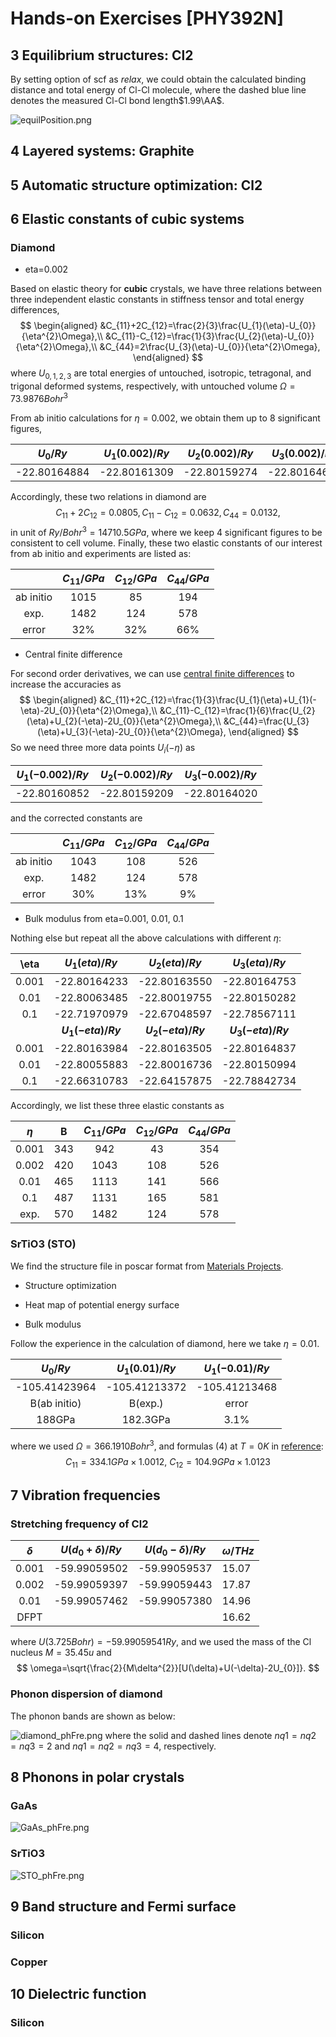 # Hands-on Exercises [PHY392N]

## 3 Equilibrium structures: Cl2

By setting option of scf as *relax*, we could obtain the calculated binding distance and total energy of Cl-Cl molecule, where the dashed blue line denotes the measured Cl-Cl bond length$1.99\AA$.

![equilPosition.png](https://github.com/luokf/DFT2CmptMaterialsDesign/blob/main/QE_Hands_On/3_5_7_Cl2/equilPosition.png)

## 4 Layered systems: Graphite



## 5 Automatic structure optimization: Cl2



## 6 Elastic constants of cubic systems

### Diamond

- eta=0.002

Based on elastic theory for **cubic** crystals, we have three relations between three independent elastic constants in stiffness tensor and total energy differences,
$$
\begin{aligned}
&C_{11}+2C_{12}=\frac{2}{3}\frac{U_{1}(\eta)-U_{0}}{\eta^{2}\Omega},\\
&C_{11}-C_{12}=\frac{1}{3}\frac{U_{2}(\eta)-U_{0}}{\eta^{2}\Omega},\\
&C_{44}=2\frac{U_{3}(\eta)-U_{0}}{\eta^{2}\Omega},
\end{aligned}
$$
where $U_{0,1,2,3}$ are total energies of untouched, isotropic, tetragonal, and trigonal deformed systems, respectively, with untouched volume $\Omega=73.9876Bohr^{3}$

From ab initio calculations for $\eta=0.002$, we obtain them up to 8 significant figures,

|  $U_{0}/Ry$  | $U_{1}(0.002)/Ry$ | $U_{2}(0.002)/Ry$ | $U_{3}(0.002)/Ry$ |
| :----------: | :---------------: | :---------------: | :---------------: |
| -22.80164884 |   -22.80161309    |   -22.80159274    |   -22.80164689    |

Accordingly, these two relations in diamond are
$$
C_{11}+2C_{12}=0.0805, C_{11}-C_{12}=0.0632, C_{44}=0.0132,
$$
in unit of $Ry/Bohr^{3}=14710.5GPa$, where we keep 4 significant figures to be consistent to cell volume. Finally, these two elastic constants of our interest from ab initio and experiments are listed as:

|           | $C_{11}/GPa$ | $C_{12}/GPa$ | $C_{44}/GPa$ |
| :-------: | :----------: | :----------: | :----------: |
| ab initio |     1015     |      85      |     194      |
|   exp.    |     1482     |     124      |     578      |
|   error   |     32%      |     32%      |     66%      |

- Central finite difference

For second order derivatives, we can use [central finite differences](https://en.wikipedia.org/wiki/Finite_difference#Higher-order_differences) to increase the accuracies as
$$
\begin{aligned}
&C_{11}+2C_{12}=\frac{1}{3}\frac{U_{1}(\eta)+U_{1}(-\eta)-2U_{0}}{\eta^{2}\Omega},\\
&C_{11}-C_{12}=\frac{1}{6}\frac{U_{2}(\eta)+U_{2}(-\eta)-2U_{0}}{\eta^{2}\Omega},\\
&C_{44}=\frac{U_{3}(\eta)+U_{3}(-\eta)-2U_{0}}{\eta^{2}\Omega},
\end{aligned}
$$
So we need three more data points $U_{i}(-\eta)$ as

| $U_{1}(-0.002)/Ry$ | $U_{2}(-0.002)/Ry$ | $U_{3}(-0.002)/Ry$ |
| :----------------: | :----------------: | :----------------: |
|    -22.80160852    |    -22.80159209    |    -22.80164020    |

and the corrected constants are

|           | $C_{11}/GPa$ | $C_{12}/GPa$ | $C_{44}/GPa$ |
| :-------: | :----------: | :----------: | :----------: |
| ab initio |     1043     |     108      |     526      |
|   exp.    |     1482     |     124      |     578      |
|   error   |     30%      |     13%      |      9%      |

- Bulk modulus from eta=0.001, 0.01, 0.1

Nothing else but repeat all the above calculations with different $\eta$:

| \eta  |   $U_{1}(eta)/Ry$    |   $U_{2}(eta)/Ry$    |   $U_{3}(eta)/Ry$    |
| :---: | :------------------: | :------------------: | :------------------: |
| 0.001 |     -22.80164233     |     -22.80163550     |     -22.80164753     |
| 0.01  |     -22.80063485     |     -22.80019755     |     -22.80150282     |
|  0.1  |     -22.71970979     |     -22.67048597     |     -22.78567111     |
|       | **$U_{1}(-eta)/Ry$** | **$U_{2}(-eta)/Ry$** | **$U_{3}(-eta)/Ry$** |
| 0.001 |     -22.80163984     |     -22.80163505     |     -22.80164837     |
| 0.01  |     -22.80055883     |     -22.80016736     |     -22.80150994     |
|  0.1  |     -22.66310783     |     -22.64157875     |     -22.78842734     |

Accordingly, we list these three elastic constants as

| $\eta$ |  B   | $C_{11}/GPa$ | $C_{12}/GPa$ | $C_{44}/GPa$ |
| :----: | :--: | :----------: | :----------: | :----------: |
| 0.001  | 343  |     942      |      43      |     354      |
| 0.002  | 420  |     1043     |     108      |     526      |
|  0.01  | 465  |     1113     |     141      |     566      |
|  0.1   | 487  |     1131     |     165      |     581      |
|  exp.  | 570  |     1482     |     124      |     578      |

### SrTiO3 (STO)

We find the structure file in poscar format from [Materials Projects](https://materialsproject.org/materials/mp-5229/).

- Structure optimization



- Heat map of potential energy surface



- Bulk modulus

Follow the experience in the calculation of diamond, here we take $\eta=0.01$.

|  $U_{0}/Ry$   | $U_{1}(0.01)/Ry$ | $U_{1}(-0.01)/Ry$ |
| :-----------: | :--------------: | :---------------: |
| -105.41423964 |  -105.41213372   |   -105.41213468   |
| B(ab initio)  |     B(exp.)      |       error       |
|    188GPa     |     182.3GPa     |       3.1%        |

where we used $\Omega=366.1910Bohr^{3}$, and  formulas (4) at $T=0K$ in [reference](https://journals.aps.org/pr/abstract/10.1103/PhysRev.129.90):
$$
C_{11}=334.1GPa\times 1.0012,~
C_{12}=104.9GPa\times 1.0123
$$




## 7 Vibration frequencies

### Stretching frequency of Cl2

| $\delta$ | $U(d_{0}+\delta)/Ry$ | $U(d_{0}-\delta)/Ry$ |    $\omega/THz$   |
| :------: | :---------------: | :---------------: | ------------- |
|  0.001   |   -59.99059502    |    -59.99059537   |    15.07     |
|  0.002   |   -59.99059397    |    -59.99059443   |    17.87     |
|   0.01   |   -59.99057462    |    -59.99057380   |    14.96     |
|  DFPT    |                   |                   |    16.62     |

where $U(3.725Bohr)=-59.99059541Ry$, and we used the mass of the Cl nucleus $M=35.45u$ and
$$
\omega=\sqrt{\frac{2}{M\delta^{2}}[U(\delta)+U(-\delta)-2U_{0}]}.
$$


### Phonon dispersion of diamond

The phonon bands are shown as below:

![diamond_phFre.png](https://github.com/luokf/DFT2CmptMaterialsDesign/blob/main/QE_Hands_On/6_7_Diamond/diamond_phFre.png)
where the solid and dashed lines denote $nq1=nq2=nq3=2$ and $nq1=nq2=nq3=4$, respectively.

## 8 Phonons in polar crystals

### GaAs
![GaAs_phFre.png](https://github.com/luokf/DFT2CmptMaterialsDesign/blob/main/QE_Hands_On/8_10_GaAs/GaAs_phFre.png)


### SrTiO3
![STO_phFre.png](https://github.com/luokf/DFT2CmptMaterialsDesign/blob/main/QE_Hands_On/6_8_STO/STO_phFre.png)


## 9 Band structure and Fermi surface

### Silicon


### Copper


## 10 Dielectric function

### Silicon